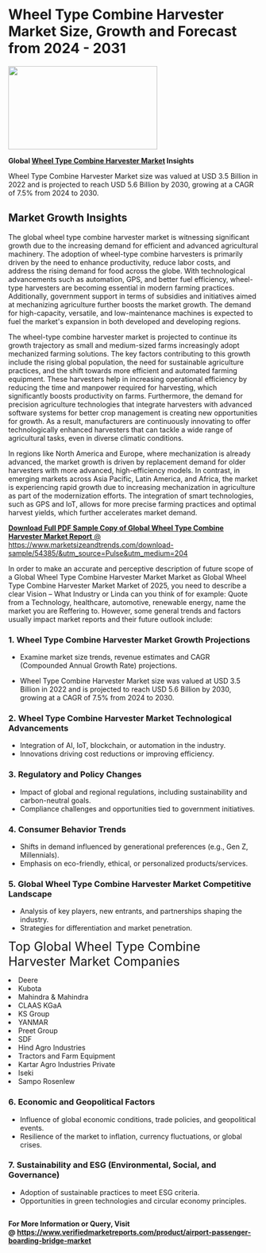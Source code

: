 <H1>Wheel Type Combine Harvester Market Size, Growth and Forecast from 2024 - 2031</H1><img class="aligncenter size-medium wp-image-584254" src="https://thirdeyenews.in/wp-content/uploads/2024/09/Global-Market-Research-300x168.jpeg" alt="" width="300" height="168" /><p><strong>Global&nbsp;<a href="https://www.marketsizeandtrends.com/download-sample/54385/&amp;utm_source=Pulse&amp;utm_medium=204">Wheel Type Combine Harvester Market</a> Insights</strong></p><p>Wheel Type Combine Harvester Market size was valued at USD 3.5 Billion in 2022 and is projected to reach USD 5.6 Billion by 2030, growing at a CAGR of 7.5% from 2024 to 2030.</p><p><h2>Market Growth Insights</h2> <p>The global wheel type combine harvester market is witnessing significant growth due to the increasing demand for efficient and advanced agricultural machinery. The adoption of wheel-type combine harvesters is primarily driven by the need to enhance productivity, reduce labor costs, and address the rising demand for food across the globe. With technological advancements such as automation, GPS, and better fuel efficiency, wheel-type harvesters are becoming essential in modern farming practices. Additionally, government support in terms of subsidies and initiatives aimed at mechanizing agriculture further boosts the market growth. The demand for high-capacity, versatile, and low-maintenance machines is expected to fuel the market's expansion in both developed and developing regions.</p> <p><a href="#"></a></p> <p>The wheel-type combine harvester market is projected to continue its growth trajectory as small and medium-sized farms increasingly adopt mechanized farming solutions. The key factors contributing to this growth include the rising global population, the need for sustainable agriculture practices, and the shift towards more efficient and automated farming equipment. These harvesters help in increasing operational efficiency by reducing the time and manpower required for harvesting, which significantly boosts productivity on farms. Furthermore, the demand for precision agriculture technologies that integrate harvesters with advanced software systems for better crop management is creating new opportunities for growth. As a result, manufacturers are continuously innovating to offer technologically enhanced harvesters that can tackle a wide range of agricultural tasks, even in diverse climatic conditions.</p> <p>In regions like North America and Europe, where mechanization is already advanced, the market growth is driven by replacement demand for older harvesters with more advanced, high-efficiency models. In contrast, in emerging markets across Asia Pacific, Latin America, and Africa, the market is experiencing rapid growth due to increasing mechanization in agriculture as part of the modernization efforts. The integration of smart technologies, such as GPS and IoT, allows for more precise farming practices and optimal harvest yields, which further accelerates market demand.</p> <p><a href="#"></p><p><span class=""><strong>Download Full PDF Sample Copy of Global Wheel Type Combine Harvester Market Report</strong> @ <a href="https://www.marketsizeandtrends.com/download-sample/54385/&amp;utm_source=Pulse&amp;utm_medium=204" target="_blank">https://www.marketsizeandtrends.com/download-sample/54385/&amp;utm_source=Pulse&amp;utm_medium=204</a></span></p><p>In order to make an accurate and perceptive description of future scope of a Global&nbsp;Wheel Type Combine Harvester Market Market as Global&nbsp;Wheel Type Combine Harvester Market Market of 2025, you need to describe a clear Vision &ndash; What Industry or Linda can you think of for example: Quote from a Technology, healthcare, automotive, renewable energy, name the market you are Reffering to. However, some general trends and factors usually impact market reports and their future outlook include:</p><h3>1.&nbsp;<strong>Wheel Type Combine Harvester Market Growth Projections</strong></h3><ul><li>Examine market size trends, revenue estimates and CAGR (Compounded Annual Growth Rate) projections.</li><li><p>Wheel Type Combine Harvester Market size was valued at USD 3.5 Billion in 2022 and is projected to reach USD 5.6 Billion by 2030, growing at a CAGR of 7.5% from 2024 to 2030.</p></li></ul><h3>2.&nbsp;<strong>Wheel Type Combine Harvester Market Technological Advancements</strong></h3><ul><li>Integration of AI, IoT, blockchain, or automation in the industry.</li><li>Innovations driving cost reductions or improving efficiency.</li></ul><h3>3.&nbsp;<strong>Regulatory and Policy Changes</strong></h3><ul><li>Impact of global and regional regulations, including sustainability and carbon-neutral goals.</li><li>Compliance challenges and opportunities tied to government initiatives.</li></ul><h3>4.&nbsp;<strong>Consumer Behavior Trends</strong></h3><ul><li>Shifts in demand influenced by generational preferences (e.g., Gen Z, Millennials).</li><li>Emphasis on eco-friendly, ethical, or personalized products/services.</li></ul><h3>5.&nbsp;<strong>Global Wheel Type Combine Harvester Market Competitive Landscape</strong></h3><ul><li>Analysis of key players, new entrants, and partnerships shaping the industry.</li><li>Strategies for differentiation and market penetration.</li></ul><p data-pm-slice="1 1 []"><span style="color: inherit; font-family: inherit; font-size: 25px;">Top Global Wheel Type Combine Harvester Market Companies</span></p><div class="" data-test-id=""><p><li>Deere</li><li> Kubota</li><li> Mahindra & Mahindra</li><li> CLAAS KGaA</li><li> KS Group</li><li> YANMAR</li><li> Preet Group</li><li> SDF</li><li> Hind Agro Industries</li><li> Tractors and Farm Equipment</li><li> Kartar Agro Industries Private</li><li> Iseki</li><li> Sampo Rosenlew</li></p></div><h3>6.&nbsp;<strong>Economic and Geopolitical Factors</strong></h3><ul><li>Influence of global economic conditions, trade policies, and geopolitical events.</li><li>Resilience of the market to inflation, currency fluctuations, or global crises.</li></ul><h3>7.&nbsp;<strong>Sustainability and ESG (Environmental, Social, and Governance)</strong></h3><ul><li>Adoption of sustainable practices to meet ESG criteria.</li><li>Opportunities in green technologies and circular economy principles.</li></ul><h2><strong style="font-size: 14px;">For More Information or Query, Visit @&nbsp;</strong><a style="background-color: #ffffff; font-size: 14px;" href="https://www.marketsizeandtrends.com/report/wheel-type-combine-harvester-market/" target="_blank">https://www.verifiedmarketreports.com/product/airport-passenger-boarding-bridge-market</a></h2>

